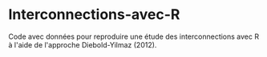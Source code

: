 # Interconnections-avec-R
Code avec données pour reproduire une étude des interconnections avec R à l'aide de l'approche Diebold-Yilmaz (2012).

